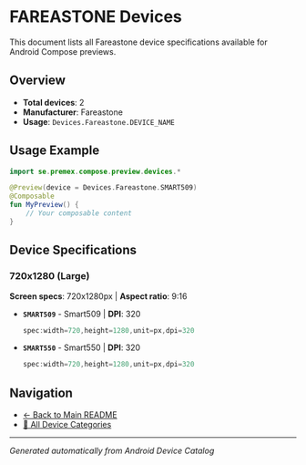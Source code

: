 # FAREASTONE Devices

This document lists all Fareastone device specifications available for Android Compose previews.

## Overview

- **Total devices**: 2
- **Manufacturer**: Fareastone
- **Usage**: `Devices.Fareastone.DEVICE_NAME`

## Usage Example

```kotlin
import se.premex.compose.preview.devices.*

@Preview(device = Devices.Fareastone.SMART509)
@Composable
fun MyPreview() {
    // Your composable content
}
```

## Device Specifications

### 720x1280 (Large)

**Screen specs**: 720x1280px | **Aspect ratio**: 9:16

- **`SMART509`** - Smart509 | **DPI**: 320
  ```kotlin
  spec:width=720,height=1280,unit=px,dpi=320
  ```

- **`SMART550`** - Smart550 | **DPI**: 320
  ```kotlin
  spec:width=720,height=1280,unit=px,dpi=320
  ```

## Navigation

- [← Back to Main README](../../README.md)
- [📱 All Device Categories](../README.md)

---
*Generated automatically from Android Device Catalog*
